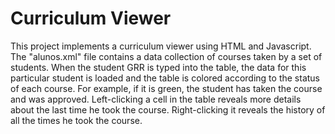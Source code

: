 # Curriculum Viewer

This project implements a curriculum viewer using HTML and Javascript. The "alunos.xml" file contains a data collection of courses taken by a set of students. When the student GRR is typed into the table, the data for this particular student is loaded and the table is colored according to the status of each course. For example, if it is green, the student has taken the course and was approved. Left-clicking a cell in the table reveals more details about the last time he took the course. Right-clicking it reveals the history of all the times he took the course. 
